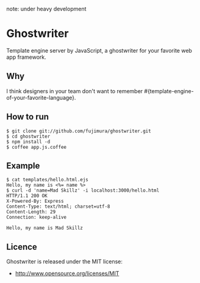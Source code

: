 note: under heavy development

# Ghostwriter

Template engine server by JavaScript, a ghostwriter for your favorite web app framework.

## Why

I think designers in your team don't want to remember #{template-engine-of-your-favorite-language}.

## How to run

    $ git clone git://github.com/fujimura/ghostwriter.git
    $ cd ghostwriter
    $ npm install -d
    $ coffee app.js.coffee

## Example

    $ cat templates/hello.html.ejs
    Hello, my name is <%= name %>
    $ curl -d 'name=Mad Skillz' -i localhost:3000/hello.html
    HTTP/1.1 200 OK
    X-Powered-By: Express
    Content-Type: text/html; charset=utf-8
    Content-Length: 29
    Connection: keep-alive

    Hello, my name is Mad Skillz


## Licence

Ghostwriter is released under the MIT license:

* http://www.opensource.org/licenses/MIT
